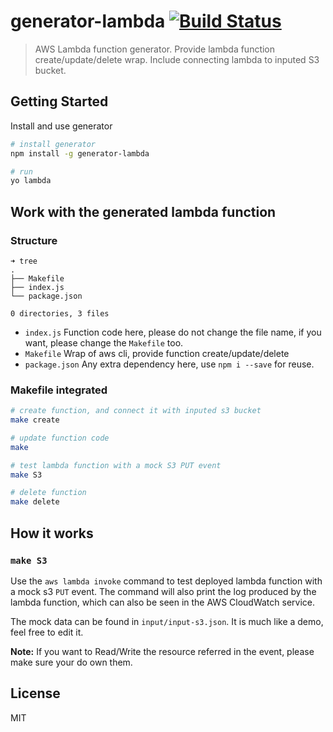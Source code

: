 # generator-lambda [![Build Status](https://secure.travis-ci.org/zhiyelee/generator-lambda.png?branch=master)](https://travis-ci.org/zhiyelee/generator-lambda)

> AWS Lambda function generator. Provide lambda function create/update/delete wrap. Include connecting lambda to inputed S3 bucket.


## Getting Started

Install and use generator

```bash
# install generator
npm install -g generator-lambda

# run
yo lambda
```

## Work with the generated lambda function

### Structure

```
➜ tree
.
├── Makefile
├── index.js
└── package.json

0 directories, 3 files
```

* `index.js`        Function code here, please do not change the file name, if you want, please change the `Makefile`  too.
* `Makefile`        Wrap of aws cli, provide function create/update/delete
* `package.json`    Any extra dependency here, use `npm i --save` for reuse.

### Makefile integrated

```bash
# create function, and connect it with inputed s3 bucket
make create

# update function code
make

# test lambda function with a mock S3 PUT event
make S3

# delete function
make delete
```

## How it works

### `make S3`

Use the `aws lambda invoke` command to test deployed lambda function with a mock s3 `PUT` event. The command will also print the log produced by the lambda function, which can also be seen in the AWS CloudWatch service. 

The mock data can be found in `input/input-s3.json`. It is much like a demo, feel free to edit it.

**Note:** If you want to Read/Write the resource referred in the event, please make sure your do own them.

## License

MIT
